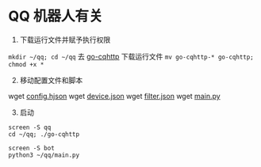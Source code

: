 # QQ 机器人有关

1. 下载运行文件并赋予执行权限

`mkdir ~/qq; cd ~/qq`
去 [go-cqhttp](https://github.com/Mrs4s/go-cqhttp/releases) 下载运行文件
`mv go-cqhttp-* go-cqhttp; chmod +x *`

2. 移动配置文件和脚本

wget [config.hjson](config.hjson)
wget [device.json](device.json)
wget [filter.json](filter.json)
wget [main.py](main.py)

3. 启动

```
screen -S qq
cd ~/qq; ./go-cqhttp

screen -S bot
python3 ~/qq/main.py
```